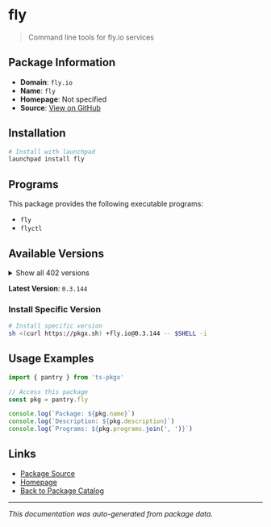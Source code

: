 # fly

> Command line tools for fly.io services

## Package Information

- **Domain**: `fly.io`
- **Name**: `fly`
- **Homepage**: Not specified
- **Source**: [View on GitHub](https://github.com/pkgxdev/pantry/tree/main/projects/fly.io/package.yml)

## Installation

```bash
# Install with launchpad
launchpad install fly
```

## Programs

This package provides the following executable programs:

- `fly`
- `flyctl`

## Available Versions

<details>
<summary>Show all 402 versions</summary>

- `0.3.144`, `0.3.143`, `0.3.142`, `0.3.141`, `0.3.140`
- `0.3.139`, `0.3.138`, `0.3.137`, `0.3.136`, `0.3.135`
- `0.3.134`, `0.3.132`, `0.3.131`, `0.3.130`, `0.3.129`
- `0.3.128`, `0.3.126`, `0.3.125`, `0.3.124`, `0.3.123`
- `0.3.122`, `0.3.121`, `0.3.120`, `0.3.119`, `0.3.118`
- `0.3.117`, `0.3.116`, `0.3.115`, `0.3.114`, `0.3.113`
- `0.3.112`, `0.3.110`, `0.3.108`, `0.3.107`, `0.3.106`
- `0.3.105`, `0.3.104`, `0.3.103`, `0.3.102`, `0.3.101`
- `0.3.99`, `0.3.98`, `0.3.97`, `0.3.96`, `0.3.95`
- `0.3.94`, `0.3.93`, `0.3.92`, `0.3.91`, `0.3.90`
- `0.3.89`, `0.3.87`, `0.3.86`, `0.3.85`, `0.3.84`
- `0.3.83`, `0.3.82`, `0.3.81`, `0.3.80`, `0.3.79`
- `0.3.78`, `0.3.77`, `0.3.75`, `0.3.74`, `0.3.73`
- `0.3.72`, `0.3.71`, `0.3.70`, `0.3.69`, `0.3.68`
- `0.3.67`, `0.3.66`, `0.3.65`, `0.3.64`, `0.3.63`
- `0.3.62`, `0.3.61`, `0.3.60`, `0.3.59`, `0.3.58`
- `0.3.57`, `0.3.56`, `0.3.55`, `0.3.54`, `0.3.53`
- `0.3.52`, `0.3.51`, `0.3.50`, `0.3.49`, `0.3.48`
- `0.3.47`, `0.3.46`, `0.3.45`, `0.3.44`, `0.3.43`
- `0.3.42`, `0.3.41`, `0.3.40`, `0.3.39`, `0.3.38`
- `0.3.37`, `0.3.36`, `0.3.35`, `0.3.34`, `0.3.33`
- `0.3.32`, `0.3.31`, `0.3.30`, `0.3.29`, `0.3.28`
- `0.3.27`, `0.3.25`, `0.3.24`, `0.3.23`, `0.3.22`
- `0.3.18`, `0.3.17`, `0.3.16`, `0.3.15`, `0.3.14`
- `0.3.13`, `0.3.12`, `0.3.11`, `0.3.10`, `0.3.8`
- `0.3.7`, `0.3.6`, `0.3.5`, `0.3.4`, `0.3.2`
- `0.3.1`, `0.3.0`, `0.2.127`, `0.2.126`, `0.2.125`
- `0.2.124`, `0.2.123`, `0.2.122`, `0.2.121`, `0.2.120`
- `0.2.119`, `0.2.118`, `0.2.117`, `0.2.116`, `0.2.115`
- `0.2.114`, `0.2.112`, `0.2.111`, `0.2.110`, `0.2.109`
- `0.2.108`, `0.2.107`, `0.2.106`, `0.2.104`, `0.2.103`
- `0.2.102`, `0.2.101`, `0.2.100`, `0.2.99`, `0.2.98`
- `0.2.97`, `0.2.96`, `0.2.95`, `0.2.94`, `0.2.92`
- `0.2.91`, `0.2.90`, `0.2.89`, `0.2.88`, `0.2.87`
- `0.2.86`, `0.2.85`, `0.2.84`, `0.2.80`, `0.2.73`
- `0.2.72`, `0.2.71`, `0.2.69`, `0.2.68`, `0.2.67`
- `0.2.66`, `0.2.65`, `0.2.64`, `0.2.63`, `0.2.62`
- `0.2.61`, `0.2.60`, `0.2.59`, `0.2.58`, `0.2.57`
- `0.2.56`, `0.2.55`, `0.2.54`, `0.2.53`, `0.2.52`
- `0.2.51`, `0.2.50`, `0.2.49`, `0.2.48`, `0.2.47`
- `0.2.46`, `0.2.45`, `0.2.44`, `0.2.43`, `0.2.42`
- `0.2.41`, `0.2.40`, `0.2.39`, `0.2.38`, `0.2.37`
- `0.2.36`, `0.2.35`, `0.2.34`, `0.2.33`, `0.2.32`
- `0.2.31`, `0.2.30`, `0.2.29`, `0.2.28`, `0.2.27`
- `0.2.26`, `0.2.25`, `0.2.24`, `0.2.23`, `0.2.22`
- `0.2.21`, `0.2.20`, `0.2.19`, `0.2.18`, `0.2.17`
- `0.2.16`, `0.2.15`, `0.2.14`, `0.2.13`, `0.2.12`
- `0.2.11`, `0.2.10`, `0.2.9`, `0.2.8`, `0.2.7`
- `0.2.6`, `0.2.5`, `0.2.4`, `0.2.3`, `0.2.2`
- `0.2.1`, `0.2.0`, `0.1.149`, `0.1.148`, `0.1.147`
- `0.1.146`, `0.1.145`, `0.1.144`, `0.1.143`, `0.1.142`
- `0.1.141`, `0.1.140`, `0.1.139`, `0.1.138`, `0.1.137`
- `0.1.136`, `0.1.135`, `0.1.134`, `0.1.133`, `0.1.132`
- `0.1.131`, `0.1.130`, `0.1.129`, `0.1.128`, `0.1.127`
- `0.1.126`, `0.1.125`, `0.1.124`, `0.1.123`, `0.1.122`
- `0.1.121`, `0.1.120`, `0.1.119`, `0.1.118`, `0.1.117`
- `0.1.115`, `0.1.114`, `0.1.112`, `0.1.111`, `0.1.110`
- `0.1.109`, `0.1.108`, `0.1.107`, `0.1.106`, `0.1.104`
- `0.1.103`, `0.1.102`, `0.1.101`, `0.1.100`, `0.1.99`
- `0.1.98`, `0.1.97`, `0.1.96`, `0.1.95`, `0.1.94`
- `0.1.93`, `0.1.92`, `0.1.91`, `0.1.90`, `0.1.89`
- `0.1.88`, `0.1.87`, `0.1.86`, `0.1.85`, `0.1.84`
- `0.1.83`, `0.1.82`, `0.1.81`, `0.1.80`, `0.1.79`
- `0.1.78`, `0.1.77`, `0.1.76`, `0.1.75`, `0.1.71`
- `0.1.70`, `0.1.69`, `0.1.68`, `0.1.67`, `0.1.66`
- `0.1.65`, `0.1.64`, `0.1.63`, `0.1.62`, `0.1.61`
- `0.1.60`, `0.1.59`, `0.1.58`, `0.1.57`, `0.1.56`
- `0.1.55`, `0.1.54`, `0.1.53`, `0.1.52`, `0.1.51`
- `0.1.50`, `0.1.49`, `0.1.48`, `0.1.47`, `0.1.46`
- `0.1.45`, `0.1.44`, `0.1.43`, `0.1.42`, `0.1.41`
- `0.1.40`, `0.1.39`, `0.1.38`, `0.1.37`, `0.1.36`
- `0.1.35`, `0.1.34`, `0.1.33`, `0.1.32`, `0.1.31`
- `0.1.30`, `0.1.29`, `0.1.28`, `0.1.27`, `0.1.26`
- `0.1.25`, `0.1.24`, `0.1.23`, `0.1.22`, `0.1.21`
- `0.1.20`, `0.1.19`, `0.1.18`, `0.1.17`, `0.1.16`
- `0.1.15`, `0.1.14`, `0.1.13`, `0.1.12`, `0.1.11`
- `0.1.10`, `0.1.9`, `0.1.8`, `0.1.7`, `0.1.6`
- `0.1.5`, `0.1.4`, `0.1.3`, `0.1.2`, `0.1.1`
- `0.1.0`, `0.0.559`, `0.0.558`, `0.0.557`, `0.0.556`
- `0.0.555`, `0.0.554`, `0.0.553`, `0.0.552`, `0.0.551`
- `0.0.550`, `0.0.548`

</details>

**Latest Version**: `0.3.144`

### Install Specific Version

```bash
# Install specific version
sh <(curl https://pkgx.sh) +fly.io@0.3.144 -- $SHELL -i
```

## Usage Examples

```typescript
import { pantry } from 'ts-pkgx'

// Access this package
const pkg = pantry.fly

console.log(`Package: ${pkg.name}`)
console.log(`Description: ${pkg.description}`)
console.log(`Programs: ${pkg.programs.join(', ')}`)
```

## Links

- [Package Source](https://github.com/pkgxdev/pantry/tree/main/projects/fly.io/package.yml)
- [Homepage](#)
- [Back to Package Catalog](../../package-catalog.md)

---

*This documentation was auto-generated from package data.*
